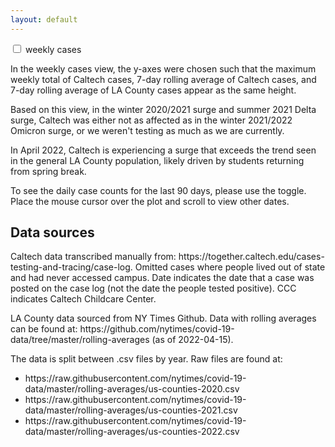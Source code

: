 ```yaml
---
layout: default
---
```


<script src="https://code.jquery.com/jquery-3.5.0.js"></script>

<div class="switch-button">
   <input class="switch-button-checkbox" type="checkbox" id="whichPlot" onclick="switchPlot(this)"/>
   <label class="switch-button-label" for=""><span class="switch-button-label-span">weekly cases</span></label>
</div>         

<script> 
    $(function(){
      $("#weeklyTotal").load("covid_cases_la_caltech_weekly_whole_pandemic_tag.html"); 
    });
</script> 
<script> 
    $(function(){
      $("#dailyCases").load("covid_cases_la_caltech_daily_90_days_tag.html"); 
    });
</script>

<script type="text/javascript">
   function switchPlot(whichPlot) {
       var weeklyTotal = document.getElementById("weeklyTotal");
       weeklyTotal.style.display = whichPlot.checked ? "none" : "block";
       var dailyCases = document.getElementById("dailyCases");
       dailyCases.style.display = whichPlot.checked ? "block" : "none";
   }
</script>
<div id="weeklyTotal" style="display: block"></div>
<div id="dailyCases" style="display: none"></div>

<p>
    In the weekly cases view, the y-axes were chosen such that the maximum weekly total of Caltech cases, 
    7-day rolling average of Caltech cases, and 7-day rolling average of LA County cases appear 
    as the same height.
</p>

<p>
    Based on this view, in the winter 2020/2021 surge and summer 2021 Delta surge, Caltech was either not 
    as affected as in the winter 2021/2022 Omicron surge, or we weren't testing as much 
    as we are currently.
</p>

<p>
    In April 2022, Caltech is experiencing a surge that exceeds the trend seen in the general 
    LA County population, likely driven by students returning from spring break.
</p>

<p>
   To see the daily case counts for the last 90 days, please use the toggle. Place the mouse cursor over the plot and scroll to view other dates.

<h2>Data sources</h2>

<p>
  Caltech data transcribed manually from: https://together.caltech.edu/cases-testing-and-tracing/case-log.
  Omitted cases where people lived out of state and had never accessed campus. 
  Date indicates the date that a case was posted on the case log (not the date the people tested positive). CCC indicates
  Caltech Childcare Center.
</p>

<p>
    LA County data sourced from NY Times Github. Data with rolling averages can be found at: 
    https://github.com/nytimes/covid-19-data/tree/master/rolling-averages (as of 2022-04-15). 
</p>
<p>
    The data is split between .csv files by year. Raw files are found at:
</p>
<ul>
       <li>https://raw.githubusercontent.com/nytimes/covid-19-data/master/rolling-averages/us-counties-2020.csv</li>
       <li>https://raw.githubusercontent.com/nytimes/covid-19-data/master/rolling-averages/us-counties-2021.csv</li>
       <li>https://raw.githubusercontent.com/nytimes/covid-19-data/master/rolling-averages/us-counties-2022.csv</li>
</ul>
